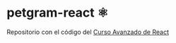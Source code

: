 # petgram-react ⚛️

Repositorio con el código del [Curso Avanzado de React](https://github.com/elvisss/petgram-react/)
